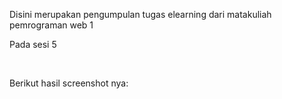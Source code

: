 <p>Disini merupakan pengumpulan tugas elearning dari matakuliah pemrograman web 1</p>
<p>Pada sesi 5</p>
<br>
<p>Berikut hasil screenshot nya: </p>
